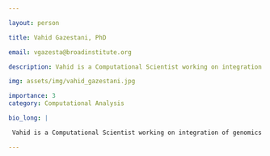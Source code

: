 ```yaml
---

layout: person

title: Vahid Gazestani, PhD

email: vgazesta@broadinstitute.org

description: Vahid is a Computational Scientist working on integration of genomics and genetics datasets to infer biological networks within and between cells under normal and disease conditions. Vahid received ...

img: assets/img/vahid_gazestani.jpg

importance: 3
category: Computational Analysis

bio_long: |

 Vahid is a Computational Scientist working on integration of genomics and genetics datasets to infer biological networks within and between cells under normal and disease conditions. Vahid received his PhD in Bioinformatics at McGill University and studied the association between genetic heterogeneity and perturbed gene regulatory mechanisms in autism spectrum disorder at UCSD before joining the Broad.

---
```


